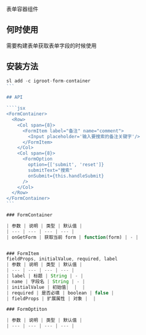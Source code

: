 表单容器组件

## 何时使用
需要构建表单获取表单字段的时候使用

## 安装方法
````jsx
sl add -c igroot-form-container
```

## API

````jsx
<FormContainer>
  <Row>
    <Col span={8}>
      <FormItem label="备注" name="comment">
        <Input placeholder='输入要搜索的备注关键字'/>
      </FormItem>
    </Col>
    <Col span={8}>
      <FormOption
        option={['submit', 'reset']}
        submitText="搜索"
        onSubmit={this.handleSubmit}
      />
    </Col>
  </Row>
</FormContainer>
```

### FormContainer

| 参数 | 说明 | 类型 | 默认值 |
| --- | --- | --- | --- |
| onGetForm | 获取当前 form | function(form) | - |


### FormItem
fieldProps, initialValue, required, label
| 参数 | 说明 | 类型 | 默认值 |
| --- | --- | --- | --- |
| label | 标题 | String | - |
| name | 字段名 | String | - |
| initialValue | 初始值|  |  |
| required | 是否必填 | boolean | false |
| fieldProps | 扩展属性 | 对象 |  |

### FormOptiton

| 参数 | 说明 | 类型 | 默认值 |
| --- | --- | --- | --- |
